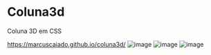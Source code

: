 # Coluna3d
Coluna 3D em CSS

https://marcuscaiado.github.io/coluna3d/
![image](https://user-images.githubusercontent.com/92039896/190037980-0405721a-f946-460c-b8b9-cf478307679e.png)
![image](https://user-images.githubusercontent.com/92039896/190037993-e59acfb3-9dae-4178-bdaa-0611c6cd4541.png)
![image](https://user-images.githubusercontent.com/92039896/190038012-664921b9-7e15-4d26-b74c-3ee6ba5b58bd.png)
